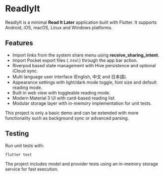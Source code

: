 # ReadlyIt

ReadlyIt is a minimal **Read It Later** application built with Flutter.
It supports Android, iOS, macOS, Linux and Windows platforms.

## Features

* Import links from the system share menu using **receive_sharing_intent**.
* Import Pocket export files (`.html`) through the app bar action.
* Riverpod based state management with Hive persistence and optional iCloud sync.
* Multi language user interface (English, 中文 and 日本語).
* Appearance settings with light/dark mode toggle, font size and default reading mode.
* Built in web view with toggleable reading mode.
* Modern Material 3 UI with card-based reading list.
* Modular storage layer with in-memory implementation for unit tests.

This project is only a basic demo and can be extended with more
functionality such as background sync or advanced parsing.

## Testing

Run unit tests with:

```bash
flutter test
```

The project includes model and provider tests using an in-memory
storage service for fast execution.
